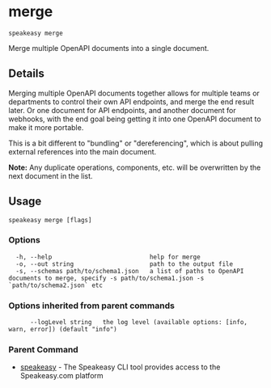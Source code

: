 # merge
`speakeasy merge`  

Merge multiple OpenAPI documents into a single document.

## Details

Merging multiple OpenAPI documents together allows for multiple teams or departments to control their own API endpoints, and merge the end result later. Or one document for API endpoints, and another document for webhooks, with the end goal being getting it into one OpenAPI document to make it more portable. 

This is a bit different to "bundling" or "dereferencing", which is about pulling external references into the main document. 

**Note:** Any duplicate operations, components, etc. will be overwritten by the next document in the list.

## Usage

```
speakeasy merge [flags]
```

### Options

```
  -h, --help                           help for merge
  -o, --out string                     path to the output file
  -s, --schemas path/to/schema1.json   a list of paths to OpenAPI documents to merge, specify -s path/to/schema1.json -s `path/to/schema2.json` etc
```

### Options inherited from parent commands

```
      --logLevel string   the log level (available options: [info, warn, error]) (default "info")
```

### Parent Command

* [speakeasy](/docs/speakeasy-reference/cli/getting-started)	 - The Speakeasy CLI tool provides access to the Speakeasy.com platform
